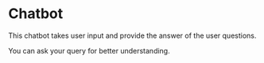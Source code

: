 # Chatbot

This chatbot takes user input and provide the answer of the user questions.

You can ask your query for better understanding.
